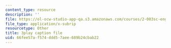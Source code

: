 ```yaml
---
content_type: resource
description: ''
file: https://ol-ocw-studio-app-qa.s3.amazonaws.com/courses/2-003sc-engineering-dynamics-fall-2011/66fee57af574ddd57aee689b24cbab22_9_d8CQrCYUw.srt
file_type: application/x-subrip
resourcetype: Other
title: 3play caption file
uid: 66fee57a-f574-ddd5-7aee-689b24cbab22
---
```

